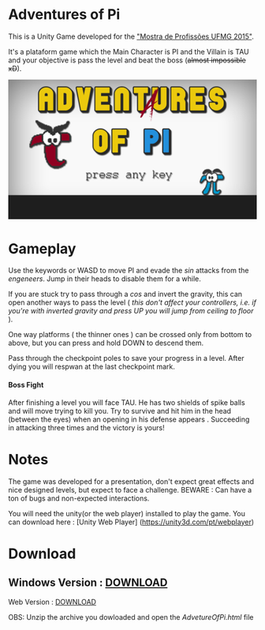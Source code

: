 # Adventures of Pi

This is a Unity Game developed for the ["Mostra de Profissões UFMG 2015"](https://www2.ufmg.br/mostradasprofissoes).

It's a plataform game which the Main Character is PI and the Villain is TAU and your objective is pass the level and beat the boss (~~almost impossible xD~~).

![TitleScreen](https://raw.githubusercontent.com/leafarTHENERD/Adventures-of-Pi/master/Assets/Sprites/Images/TitleScreenFinal.png)

# Gameplay
Use the keywords or WASD to move PI and evade the *sin* attacks from the *engeneers*. Jump in their heads to disable them for a while. 

If you are stuck try to pass through a *cos* and invert the gravity, this can open another ways to pass the level ( *this don't affect your controllers, i.e. if you're with inverted gravity and press UP you will jump from ceiling to floor* ).

One way platforms ( the thinner ones ) can be crossed only from bottom to above, but you can press and hold DOWN to descend them.

Pass through the checkpoint poles to save your progress in a level. After dying you will respwan at the last checkpoint mark.
#### Boss Fight
After finishing a level you will face TAU. He has two shields of spike balls and will move trying to kill you. Try to survive and hit him in the head (between the eyes) when an opening in his defense appears . Succeeding in attacking three times and the victory is yours!

# Notes

The game was developed for a presentation, don't expect great effects and nice designed levels, but expect to face a challenge.
BEWARE : Can have a ton of bugs and non-expected interactions. 

You will need the unity(or the web player) installed to play the game. You can download here : [Unity Web Player] (https://unity3d.com/pt/webplayer)

# Download
Windows Version : 
[DOWNLOAD](https://github.com/leafarTHENERD/Adventures-of-Pi/blob/master/AdventuresOfPi.exe?raw=true)
---
Web Version : 
[DOWNLOAD](https://github.com/leafarTHENERD/Adventures-of-Pi/blob/master/AdvetureOfPi.zip?raw=true)

OBS: Unzip the archive you dowloaded and open the *AdvetureOfPi.html* file

# 
